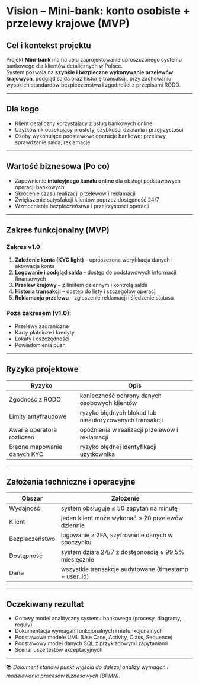 #  Vision – Mini-bank: konto osobiste + przelewy krajowe (MVP)

##  Cel i kontekst projektu

Projekt **Mini-bank** ma na celu zaprojektowanie uproszczonego systemu bankowego dla klientów detalicznych w Polsce.  
System pozwala na **szybkie i bezpieczne wykonywanie przelewów krajowych**, podgląd salda oraz historię transakcji, przy zachowaniu wysokich standardów bezpieczeństwa i zgodności z przepisami RODO.

---

##  Dla kogo

- Klient detaliczny korzystający z usług bankowych online  
- Użytkownik oczekujący prostoty, szybkości działania i przejrzystości  
- Osoby wykonujące podstawowe operacje bankowe: przelewy, sprawdzanie salda, reklamacje  

---

##  Wartość biznesowa (Po co)

- Zapewnienie **intuicyjnego kanału online** dla obsługi podstawowych operacji bankowych  
- Skrócenie czasu realizacji przelewów i reklamacji  
- Zwiększenie satysfakcji klientów poprzez dostępność 24/7  
- Wzmocnienie bezpieczeństwa i przejrzystości operacji  

---

##  Zakres funkcjonalny (MVP)

### Zakres v1.0:
1. **Założenie konta (KYC light)** – uproszczona weryfikacja danych i aktywacja konta  
2. **Logowanie i podgląd salda** – dostęp do podstawowych informacji finansowych  
3. **Przelew krajowy** – z limitem dziennym i kontrolą salda  
4. **Historia transakcji** – dostęp do listy i szczegółów operacji  
5. **Reklamacja przelewu** – zgłoszenie reklamacji i śledzenie statusu  

### Poza zakresem (v1.0):
- Przelewy zagraniczne   
- Karty płatnicze i kredyty  
- Lokaty i oszczędności  
- Powiadomienia push 

---

##  Ryzyka projektowe

| Ryzyko | Opis |
|---------|------|
| Zgodność z RODO | konieczność ochrony danych osobowych klientów |
| Limity antyfraudowe | ryzyko błędnych blokad lub nieautoryzowanych transakcji |
| Awaria operatora rozliczeń | opóźnienia w realizacji przelewów i reklamacji |
| Błędne mapowanie danych KYC | ryzyko błędnej identyfikacji użytkownika |

---

##  Założenia techniczne i operacyjne

| Obszar | Założenie |
|--------|------------|
| Wydajność | system obsługuje ≤ 50 zapytań na minutę |
| Klient | jeden klient może wykonać ≤ 20 przelewów dziennie |
| Bezpieczeństwo | logowanie z 2FA, szyfrowanie danych w spoczynku |
| Dostępność | system działa 24/7 z dostępnością ≥ 99,5% miesięcznie |
| Dane | wszystkie transakcje audytowane (timestamp + user_id) |

---

##  Oczekiwany rezultat

- Gotowy model analityczny systemu bankowego (procesy, diagramy, reguły)  
- Dokumentacja wymagań funkcjonalnych i niefunkcjonalnych  
- Podstawowe modele UML (Use Case, Activity, Class, Sequence)  
- Podstawowy model danych SQL z przykładowymi zapytaniami  
- Scenariusze testów akceptacyjnych  

---

📚 *Dokument stanowi punkt wyjścia do dalszej analizy wymagań i modelowania procesów biznesowych (BPMN).*

